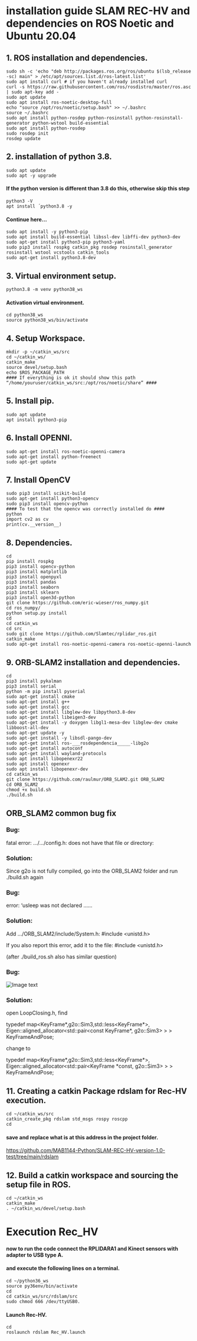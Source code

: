 # installation guide SLAM REC-HV and dependencies on ROS Noetic and Ubuntu 20.04


## 1. ROS installation and dependencies.
```linux
sudo sh -c 'echo "deb http://packages.ros.org/ros/ubuntu $(lsb_release -sc) main" > /etc/apt/sources.list.d/ros-latest.list'
sudo apt install curl # if you haven't already installed curl
curl -s https://raw.githubusercontent.com/ros/rosdistro/master/ros.asc | sudo apt-key add -
sudo apt update
sudo apt install ros-noetic-desktop-full
echo "source /opt/ros/noetic/setup.bash" >> ~/.bashrc
source ~/.bashrc
sudo apt install python-rosdep python-rosinstall python-rosinstall-generator python-wstool build-essential
sudo apt install python-rosdep
sudo rosdep init
rosdep update
```

## 2. installation of python 3.8.
```linux
sudo apt update
sudo apt -y upgrade
```
#### If the python version is different than 3.8 do this, otherwise skip this step
```linux
python3 -V
apt install ´python3.8 -y
```
#### Continue here…
```linux
sudo apt install -y python3-pip
sudo apt install build-essential libssl-dev libffi-dev python3-dev
sudo apt-get install python3-pip python3-yaml
sudo pip3 install rospkg catkin_pkg rosdep rosinstall_generator rosinstall wstool vcstools catkin_tools
sudo apt-get install python3.8-dev
```



## 3. Virtual environment setup.
```linux
python3.8 -m venv python38_ws
```
#### Activation virtual environment.
```linux
cd python38_ws
source python38_ws/bin/activate
```

## 4. Setup Workspace.
```
mkdir -p ~/catkin_ws/src
cd ~/catkin_ws/
catkin_make
source devel/setup.bash
echo $ROS_PACKAGE_PATH
#### If everything is ok it should show this path “/home/youruser/catkin_ws/src:/opt/ros/noetic/share” ####
```
## 5. Install pip.
```linux
sudo apt update
apt install python3-pip
```
## 6. Install OPENNI.
```linux
sudo apt-get install ros-noetic-openni-camera
sudo apt-get install python-freenect
sudo apt-get update
```


## 7. Install OpenCV
```linux
sudo pip3 install scikit-build
sudo apt-get install python3-opencv
sudo pip3 install opencv-python
#### To test that the opencv was correctly installed do ####
python
import cv2 as cv
print(cv.__version__)
```
## 8. Dependencies.
```linux
cd
pip install rospkg
pip3 install opencv-python
pip3 install matplotlib
pip3 install openpyxl
pip3 install pandas
pip3 install seaborn
pip3 install sklearn
pip3 install open3d-python
git clone https://github.com/eric-wieser/ros_numpy.git
cd ros_numpy/
python setup.py install
cd
cd catkin_ws
cd src
sudo git clone https://github.com/Slamtec/rplidar_ros.git
catkin_make
sudo apt-get install ros-noetic-openni-camera ros-noetic-openni-launch
```
## 9. ORB-SLAM2 installation and dependencies.
```linux
cd
pip3 install pykalman
pip3 install serial
python -m pip install pyserial
sudo apt-get install cmake
sudo apt-get install g++
sudo apt-get install gcc
sudo apt-get install libglew-dev libpython3.8-dev
sudo apt-get install libeigen3-dev
sudo apt-get install -y doxygen libgl1-mesa-dev libglew-dev cmake libboost-all-dev
sudo apt-get update -y
sudo apt-get install -y libsdl-pango-dev
sudo apt-get install ros-___rosdependencia_____-libg2o
sudo apt-get install autoconf
sudo apt-get install wayland-protocols
sudo apt install libopenexr22
sudo apt install openexr
sudo apt install libopenexr-dev
cd catkin_ws
git clone https://github.com/raulmur/ORB_SLAM2.git ORB_SLAM2
cd ORB_SLAM2
chmod +x build.sh 
./build.sh

```
## ORB_SLAM2 common bug fix
### Bug:

fatal error: …/…/config.h: does not have that file or directory:

### Solution:

Since g2o is not fully compiled, go into the ORB_SLAM2 folder and run ./build.sh again


### Bug:

error: ‘usleep was not declared ……

### Solution:

Add .../ORB_SLAM2/include/System.h: #include <unistd.h>

If you also report this error, add it to the file: #include <unistd.h>

(after ./build_ros.sh also has similar question)

### Bug:

![Image text](https://raw.githubusercontent.com/tjuan45/-Installation_guide_2.0/main/error%20cmakefiles.webp)


### Solution:
open LoopClosing.h, find

typedef map<KeyFrame*,g2o::Sim3,std::less<KeyFrame*>,
        Eigen::aligned_allocator<std::pair<const KeyFrame*, g2o::Sim3> > > KeyFrameAndPose;

change to

typedef map<KeyFrame*,g2o::Sim3,std::less<KeyFrame*>,
        Eigen::aligned_allocator<std::pair<KeyFrame *const, g2o::Sim3> > > KeyFrameAndPose;





## 11. Creating a catkin Package rdslam for Rec-HV execution.
```linux
cd ~/catkin_ws/src
catkin_create_pkg rdslam std_msgs rospy roscpp
cd
```
#### save and replace what is at this address in the project folder.
https://github.com/MAB1144-Python/SLAM-REC-HV-version-1.0-test/tree/main/rdslam
## 12. Build a catkin workspace and sourcing the setup file in ROS.
```linux
cd ~/catkin_ws
catkin_make
. ~/catkin_ws/devel/setup.bash
```
# Execution Rec_HV
#### now to run the code connect the RPLIDARA1 and Kinect sensors with adapter to USB type A.
#### and execute the following lines on a terminal.
```linux
cd ~/python36_ws
source py36env/bin/activate
cd
cd catkin_ws/src/rdslam/src
sudo chmod 666 /dev/ttyUSB0.
```
#### Launch Rec-HV.
```linux
cd
roslaunch rdslam Rec_HV.launch
```
